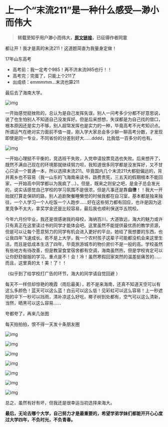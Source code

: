 # 上一个“末流211”是一种什么感受—渺小而伟大

> **转载至知乎用户渺小而伟大，[原文链接](https://www.zhihu.com/question/347061445/answer/2097895475)，已征得作者同意**

都让开！我才是真的末流211！这道题简直为我量身定做！

17年山东高考

- 高考前：我一定考个985！再不济末流985也行！！
- 高考完：完蛋了，只能上个211了
- 出成绩：emmmmm…末流也算211

最后去了海南大学。

![img](https://cdn.jsdelivr.net/gh/peng-yq/Gallery/img/202206201618173.jpeg)

一开始感觉挺挫败的，总认为是自己发挥失误，别人一问考多少分都不好意思说，说了也生怕别人不知道自己没发挥好。但是后来想想，失误都是为自己找的借口，根本原因还是实力不够，别人超常发挥也是实力的一种，毕竟高考不光考知识点。所谓运气在绝对实力面前不值一提，刚入学大家总会多少聊一聊高考分数，才发现即使是同一专业，不同省份的分差别好大…...dddd，比我低一百多分的也有。

![img](https://cdn.jsdelivr.net/gh/peng-yq/Gallery/img/202206201619957.jpeg)

一开始心理挺不平衡的，竞选班干失败，入党申请投票竞选也失败。后来想开了，既然不满自己现在的环境那就继续努力呗，我知道很多同学都是没发挥好，又不甘心只读一个普通一本，所以选择末流211。毕竟国内几个末流211大都挺偏远的，背井离乡也不容易（我一山东的飞海南来读书，路费贵死，三五天的假期根本不能回家，一开始高中同学都以为我疯了…）。但是，既来之则安之吧，是金子总会发光的，说实话感觉自己学校的学习氛围不是很浓，但是凡事还是靠**自律**！！我大一开始就打算走保研的路，别人追剧聚餐睡懒觉的时候我都在自习室，基本都是独来独往，一个人学习一个人吃饭一个人跑步…...好在这些努力都有回应，也许是因为这里竞争不太大，拿奖学金还是比较容易，最后我也顺利保送华五院校。

今年六月份毕业，我还是很感谢我的母校，海纳百川，大道致远，海大的魅力或许只有真正在这里读过书的同学才能体会吧。这里虽然不能提供最优质的教学资源，但是可以让每个愿意努力的同学有机会进入更好的平台。她给了我想要的东西，也让我四年飞速成长。若不是上大学，我一个农村孩子这辈子可能都没机会来这里生活，而且是低成本生活了四年，毕竟旅游城市的物价房价不是一般的高。学校虽然有些地方有待改善，但是教室食堂宿舍都有空调，海南虽然热，但是学校肯定可以让你舒舒服服的学习。重点是不！会！冷！虽然寒假回家突然的温差挺痛苦的…...而且，这里真的太！美！了！！

（似乎到了给学校打广告的环节，海大的同学请自觉回避 ）

每天不一样但却惊艳的晚霞（雨后最美），若不是来海南，还真不知道天空可以有这么多颜色！蓝天可以这么蓝！白云可以这么低！见彩虹可以这么容易！上一秒遮阳的伞下一秒可以挡雨，清补凉这么好吃，椰子树到处都有，空气可以这么清新，当然，晒黑可以这么容易……

夸都夸了，再来几张图

每天拍拍拍，恨不得一天发十条朋友圈

![img](https://cdn.jsdelivr.net/gh/peng-yq/Gallery/img/202206201622336.jpeg)



![img](https://cdn.jsdelivr.net/gh/peng-yq/Gallery/img/202206201622164.jpeg)



![img](https://cdn.jsdelivr.net/gh/peng-yq/Gallery/img/202206201622802.jpeg)



![img](https://cdn.jsdelivr.net/gh/peng-yq/Gallery/img/202206201622277.jpeg)



![img](https://cdn.jsdelivr.net/gh/peng-yq/Gallery/img/202206201623103.jpeg)



![img](https://cdn.jsdelivr.net/gh/peng-yq/Gallery/img/202206201623440.jpeg)

![img](https://cdn.jsdelivr.net/gh/peng-yq/Gallery/img/202206201623644.jpeg)

总之，虽然有好有坏，但我还是很幸运当初选择来海大。

**最后，无论去哪个大学，自己努力才是最重要的，希望学弟学妹们都能开开心心度过大学四年，不负时光，不负青春。**